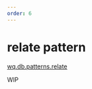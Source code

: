 ```yaml
---
order: 6
---
```


relate pattern
==============

[wq.db.patterns.relate]

WIP

[wq.db.patterns.relate]: https://github.com/wq/wq.db/blob/master/patterns/relate
